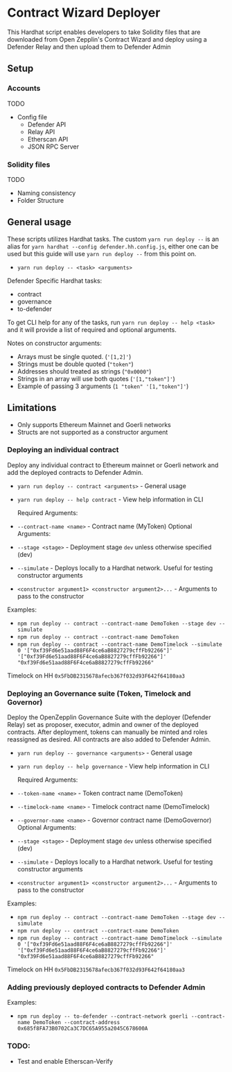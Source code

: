 # Contract Wizard Deployer

This Hardhat script enables developers to take Solidity files that are downloaded from Open Zepplin's Contract Wizard and deploy using a Defender Relay and then upload them to Defender Admin

## Setup

### Accounts

TODO

- Config file
  - Defender API
  - Relay API
  - Etherscan API
  - JSON RPC Server

### Solidity files

TODO

- Naming consistency
- Folder Structure

## General usage

These scripts utilizes Hardhat tasks. The custom `yarn run deploy --` is an alias for `yarn hardhat --config defender.hh.config.js`, either one can be used but this guide will use `yarn run deploy --` from this point on.

- `yarn run deploy -- <task> <arguments>`

Defender Specific Hardhat tasks:

- contract
- governance
- to-defender

To get CLI help for any of the tasks, run `yarn run deploy -- help <task>` and it will provide a list of required and optional arguments.

Notes on constructor arguments:

- Arrays must be single quoted. (`'[1,2]'`)
- Strings must be double quoted (`"token"`)
- Addresses should treated as strings (`"0x0000"`)
- Strings in an array will use both quotes (`'[1,"token"]'`)
- Example of passing 3 arguments (`1 "token" '[1,"token"]'`)

## Limitations

- Only supports Ethereum Mainnet and Goerli networks
- Structs are not supported as a constructor argument

### Deploying an individual contract

Deploy any individual contract to Ethereum mainnet or Goerli network and add the deployed contracts to Defender Admin.

- `yarn run deploy -- contract <arguments>` - General usage
- `yarn run deploy -- help contract` - View help information in CLI

  Required Arguments:

- `--contract-name <name>` - Contract name (MyToken)
  Optional Arguments:
- `--stage <stage>` - Deployment stage `dev` unless otherwise specified (dev)
- `--simulate` - Deploys locally to a Hardhat network. Useful for testing constructor arguments
- `<constructor argument1> <constructor argument2>...` - Arguments to pass to the constructor

Examples:

- `npm run deploy -- contract --contract-name DemoToken --stage dev --simulate`
- `npm run deploy -- contract --contract-name DemoToken`
- `npm run deploy -- contract --contract-name DemoTimelock --simulate 0 '["0xf39Fd6e51aad88F6F4ce6aB8827279cffFb92266"]' '["0xf39Fd6e51aad88F6F4ce6aB8827279cffFb92266"]' "0xf39Fd6e51aad88F6F4ce6aB8827279cffFb92266"`

Timelock on HH `0x5FbDB2315678afecb367f032d93F642f64180aa3`

### Deploying an Governance suite (Token, Timelock and Governor)

Deploy the OpenZepplin Governance Suite with the deployer (Defender Relay) set as proposer, executor, admin and owner of the deployed contracts. After deployment, tokens can manually be minted and roles reassigned as desired. All contracts are also added to Defender Admin.

- `yarn run deploy -- governance <arguments>` - General usage
- `yarn run deploy -- help governance` - View help information in CLI

  Required Arguments:

- `--token-name <name>` - Token contract name (DemoToken)
- `--timelock-name <name>` - Timelock contract name (DemoTimelock)
- `--governor-name <name>` - Governor contract name (DemoGovernor)
  Optional Arguments:
- `--stage <stage>` - Deployment stage `dev` unless otherwise specified (dev)
- `--simulate` - Deploys locally to a Hardhat network. Useful for testing constructor arguments
- `<constructor argument1> <constructor argument2>...` - Arguments to pass to the constructor

Examples:

- `npm run deploy -- contract --contract-name DemoToken --stage dev --simulate`
- `npm run deploy -- contract --contract-name DemoToken`
- `npm run deploy -- contract --contract-name DemoTimelock --simulate 0 '["0xf39Fd6e51aad88F6F4ce6aB8827279cffFb92266"]' '["0xf39Fd6e51aad88F6F4ce6aB8827279cffFb92266"]' "0xf39Fd6e51aad88F6F4ce6aB8827279cffFb92266"`

Timelock on HH `0x5FbDB2315678afecb367f032d93F642f64180aa3`

### Adding previously deployed contracts to Defender Admin

Examples:

- `npm run deploy -- to-defender --contract-network goerli --contract-name DemoToken --contract-address 0x685f8FA73B0702Ca3C7DC65A955a2045C678600A`

### TODO:

- Test and enable Etherscan-Verify
